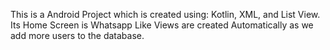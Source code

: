 This is a Android Project which is created using: Kotlin, XML, and List View.
Its Home Screen is Whatsapp Like
Views are created Automatically as we add more users to the database.
